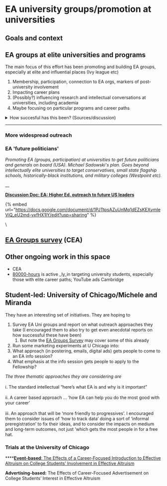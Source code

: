 # EA university groups/promotion at universities

## Goals and context

## **EA groups at elite universities and programs**

The main focus of this effort has been promoting and building EA groups, especially at  elite and influential places (Ivy league etc)

1. Membership, participation, connection to EA orgs, markers of post-university involvement
2. Impacting career plans
3. (Possibly?) influencing research and intellectual conversations at universities, including academia
4. Maybe focusing on particular programs and career paths

<details>

<summary>How succesful has this been? (Sources/discussion)</summary>

See:&#x20;

* EA Groups survey
* Rethink Priorities (ongoing?) survey on awareness of EA at universities
* EA Survey on '[How people got involved with EA'](https://forum.effectivealtruism.org/posts/tzFcqGmCA6ePeD5wm/ea-survey-2020-how-people-get-involved-in-ea)****

</details>

****

### **More widespread outreach**

### **EA 'future politicians'**

_Promoting EA (groups, participation) at universities to get future politicians and generals on board (USA). Michael Sadowski's plan. Goes beyond intellectually elite universities to target conservatives, small state flagship schools, historically-black institutions, and military colleges (Westpoint etc)._

__

****[**Discussion Doc: EA: Higher Ed. outreach to future US leaders**](https://docs.google.com/document/d/1PJTtpsAZuUnMq1dEZsKEXymIeViQ\_eU2md-vxfHX1lY/edit?usp=sharing)****

{% embed url="https://docs.google.com/document/d/1PJTtpsAZuUnMq1dEZsKEXymIeViQ_eU2md-vxfHX1lY/edit?usp=sharing" %}

\






## &#x20;[EA Groups survey](https://forum.effectivealtruism.org/posts/Q4aF9T5PuBM2akxp6/ea-groups-survey-2020) (CEA)



## Other ongoing work in this space

* CEA
* [80000-hours](80000-hours/ "mention")  is active _ly_in targeting university students, especially those with elite career paths; YouTube ads Cambridge



## Student-led: University of Chicago/Michele and Miranda

They have an interesting set of initiatives. They are hoping to

1. Survey EA Uni groups and report on what outreach approaches they take (I encouraged them to also try to get even anecdotal reports on how successful these have been)
   1. But note the [EA Groups Survey](ea-university-groups.md#undefined) may cover some of this already
2. Run some marketing experiments at U Chicago into:
3. What approach (in postering, emails, digital ads) gets people to come to an EA info session?
4. What emphasis at the info session gets people to apply to the Fellowship?

_The three thematic approaches they are considering are_\
\
i. The standard intellectual “here’s what EA is and why is it important”\
\
ii. A career based approach … ‘how EA can help you do the most good with your career’\
\
iii. An approach that will be ‘more friendly to progressives’. I encouraged them to consider issues of ‘how to track data’ doing a sort of ‘informal preregistration’ to fix their ideas, and to consider the impacts on medium and long-term outcomes, not just ‘which gets the most people in for a free hat.



### Trials at the University of Chicago

****[**Event-based**: The Effects of a Career-Focused Introduction to Effective Altruism on College Students’ Involvement in Effective Altruism](https://docs.google.com/document/d/1ybvPBOBj6Bw\_LfmnlB9Ac4nN9ssuRSiaZmyd66IeK2s/edit?usp=sharing)

**Advertising-based:** The Effects of  Career-Focused Advertisement on College Students’ Interest in Effective Altruism





